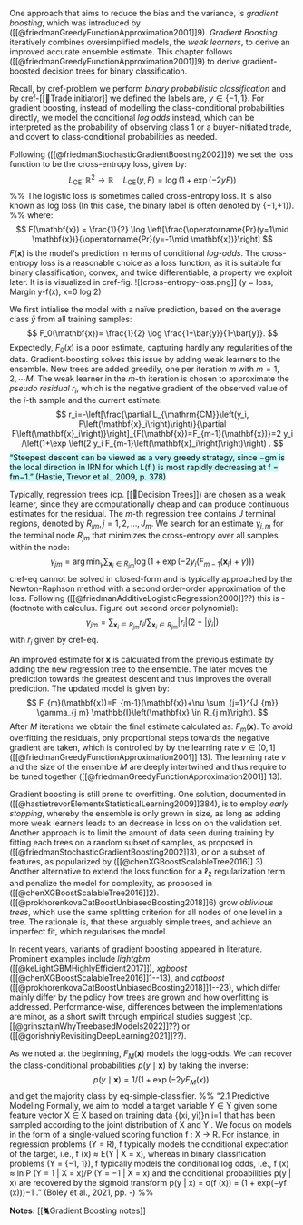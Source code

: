 One approach that aims to reduce the bias and the variance, is *gradient boosting*, which was introduced by ([[@friedmanGreedyFunctionApproximation2001]]9). *Gradient Boosting* iteratively combines oversimplified models, the *weak learners*, to derive an improved accurate ensemble estimate. This chapter follows ([[@friedmanGreedyFunctionApproximation2001]]9) to derive gradient-boosted decision trees for binary classification.

Recall, by cref-problem we perform *binary probabilistic classification* and by cref-[[🔢Trade initiator]] we defined the labels are, $y \in \{-1,1\}$. For gradient boosting, instead of modelling the class-conditional probabilities directly, we model the conditional *log odds* instead, which can be interpreted as the probability of observing class $1$ or a buyer-initiated trade, and covert to class-conditional probabilities as needed.

Following ([[@friedmanStochasticGradientBoosting2002]]9) we set the loss function to be the cross-entropy loss, given by:
$$
L_{\mathrm{CE}} \colon \mathbb{R}^2 \to \mathbb{R} \quad L_{\mathrm{CE}}(y, F) = \log(1+\exp(-2yF))
$$
%%
The logistic loss is sometimes called cross-entropy loss. It is also known as log loss (In this case, the binary label is often denoted by {−1,+1}).
%%
where:
$$
	F(\mathbf{x}) = \frac{1}{2} \log \left[\frac{\operatorname{Pr}(y=1\mid \mathbf{x})}{\operatorname{Pr}(y=-1\mid \mathbf{x})}\right]
$$
$F(\mathbf{x})$ is the model's prediction in terms of conditional *log-odds*. The cross-entropy loss is a reasonable choice as a loss function, as it is suitable for binary classification, convex, and twice differentiable, a property we exploit later. It is is visualized in cref-fig.
![[cross-entropy-loss.png]]
(y = loss, Margin y-f(x), x=0 log 2)

We first intialise the model with a naïve prediction, based on the average class $\bar{y}$ from all training samples:
$$
F_0(\mathbf{x})= \frac{1}{2} \log \frac{1+\bar{y}}{1-\bar{y}}.
$$
Expectedly, $F_0(x)$ is a poor estimate, capturing hardly any regularities of the data. Gradient-boosting solves this issue by adding weak learners to the ensemble. New trees are added greedily,  one per iteration $m$ with $m=1,2,\cdots M$. The weak learner in the $m$-th iteration is chosen to approximate the *pseudo residual* $r_i$, which is the negative gradient of the observed value of the $i$-th sample and the current estimate:
$$
r_i=-\left[\frac{\partial L_{\mathrm{CM}}\left(y_i, F\left(\mathbf{x}_i\right)\right)}{\partial F\left(\mathbf{x}_i\right)}\right]_{F(\mathbf{x})=F_{m-1}(\mathbf{x})}=2 y_i /\left(1+\exp \left(2 y_i F_{m-1}\left(\mathbf{x}_i\right)\right)\right) .
$$
<mark style="background: #ABF7F7A6;">“Steepest descent can be viewed as a very greedy strategy, since −gm is the local direction in IRN for which L(f ) is most rapidly decreasing at f = fm−1.” (Hastie, Trevor et al., 2009, p. 378)</mark>

Typically, regression trees (cp. [[🎄Decision Trees]]) are chosen as a weak learner, since they are computationally cheap and can produce continuous estimates for the residual. The $m$-th regression tree contains $J$ terminal regions, denoted by $R_{j m}, j=1,2, \ldots, J_{m}$. We search for an estimate $\gamma_{j,m}$ for the terminal node $R_{jm}$ that minimizes the cross-entropy over all samples within the node:
$$
\gamma_{j m}=\arg \min _\gamma \sum_{\mathbf{x}_i \in R_{j m}} \log \left(1+\exp \left(-2 y_i\left(F_{m-1}\left(\mathbf{x}_i\right)+\gamma\right)\right)\right)
$$
cref-eq cannot be solved in closed-form and is typically approached by the Newton-Raphson method with a second order-order approximation of the loss. Following ([[@friedmanAdditiveLogisticRegression2000]]??) this is -(footnote with calculus. Figure out second order polynomial):
$$
\gamma_{j m}=\sum_{\mathbf{x}_i \in R_{j m}} r_i / \sum_{\mathbf{x}_i \in R_{j m}}\left|r_i\right|\left(2-\left|\tilde{y}_i\right|\right)
$$
with $\tilde{r}_i$ given by cref-eq.

An improved estimate for $\mathbf{x}$ is calculated from the previous estimate by adding the new regression tree to the ensemble. The later moves the prediction towards the greatest descent and thus improves the overall prediction. The updated model is given by:
$$
F_{m}(\mathbf{x})=F_{m-1}(\mathbf{x})+\nu \sum_{j=1}^{J_{m}} \gamma_{j m} \mathbb{I}\left(\mathbf{x} \in R_{j m}\right).
$$
After $M$ iterations we obtain the final estimate calculated as: $F_m(\mathbf{x})$. To avoid overfitting the residuals, only proportional steps towards the negative gradient are taken, which is controlled by by the learning rate $\nu \in \left(0, 1\right]$ ([[@friedmanGreedyFunctionApproximation2001]] 13). The learning rate $\nu$ and the size of the ensemble $M$ are deeply intertwined and thus require to be tuned together ([[@friedmanGreedyFunctionApproximation2001]] 13). 

Gradient boosting is still prone to overfitting. One solution, documented in ([[@hastietrevorElementsStatisticalLearning2009]]384), is to employ *early stopping*, whereby the ensemble is only grown in size, as long as adding more weak learners leads to an decrease in loss on on the validation set. Another approach is to limit the amount of data seen during training by fitting each trees on a random subset of samples, as proposed in ([[@friedmanStochasticGradientBoosting2002]]3), or on a subset of features, as popularized by ([[@chenXGBoostScalableTree2016]] 3). Another alternative to extend the loss function for a $\ell_2$ regularization term and penalize the model for complexity, as proposed in ([[@chenXGBoostScalableTree2016]]2).  ([[@prokhorenkovaCatBoostUnbiasedBoosting2018]]6) grow *oblivious trees*, which use the same splitting criterion for all nodes of one level in a tree. The rationale is, that these arguably simple trees, and achieve an imperfect fit, which regularises the model.

In recent years, variants of gradient boosting appeared in literature. Prominent examples include *lightgbm* ([[@keLightGBMHighlyEfficient2017]]), *xgboost* ([[@chenXGBoostScalableTree2016]]1--13), and *catboost* ([[@prokhorenkovaCatBoostUnbiasedBoosting2018]]1--23), which differ mainly differ by the policy how trees are grown and how overfitting is addressed. Performance-wise, differences between the implementations are minor, as a short swift through empirical studies suggest (cp. [[@grinsztajnWhyTreebasedModels2022]]??) or ([[@gorishniyRevisitingDeepLearning2021]]??).

As we noted at the beginning, $F_M(\mathbf{x})$ models the logg-odds. We can recover the class-conditional probabilities $p(y \mid \mathbf{x})$ by taking the inverse:
$$
p(y \mid \mathbf{x}) = 1 /\left(1+\exp(-2yF_M(x)\right).
$$
and get the majority class by eq-simple-classifier. 
%%
“2.1 Predictive Modeling Formally, we aim to model a target variable Y ∈ Y given some feature vector X ∈ X based on training data {(xi, yi)}n i=1 that has been sampled according to the joint distribution of X and Y . We focus on models in the form of a single-valued scoring function f : X → R. For instance, in regression problems (Y = R), f typically models the conditional expectation of the target, i.e., f (x) ≈ E(Y | X = x), whereas in binary classification problems (Y = {−1, 1}), f typically models the conditional log odds, i.e., f (x) ≈ ln P (Y = 1 | X = x)/P (Y = −1 | X = x) and the conditional probabilities p(y | x) are recovered by the sigmoid transform p(y | x) = σ(f (x)) = (1 + exp(−yf (x)))−1 .” (Boley et al., 2021, pp. -)
%%

**Notes:**
[[🐈Gradient Boosting notes]]
